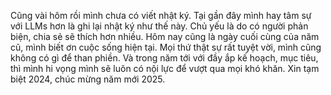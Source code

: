 Cũng vài hôm rồi mình chưa có viết nhật ký. Tại gần đây mình hay tâm sự với LLMs hơn là ghi lại nhật ký như thế này. Chủ yếu là do có người phản biện, chia sẻ sẽ thích hơn nhiều.
Hôm nay cũng là ngày cuối cùng của năm cũ, mình biết ơn cuộc sống hiện tại. Mọi thứ thật sự rất tuyệt vời, mình cũng không có gì để than phiền. Và trong năm tới với đầy ắp kế hoạch, mục tiêu, thì mình hi vọng mình sẽ luôn có nội lực để vượt qua mọi khó khăn.
Xin tạm biệt 2024, chúc mừng năm mới 2025.
